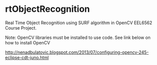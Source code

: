 rtObjectRecognition
===================

Real Time Object Recognition using SURF algorithm in OpenCV EEL6562 Course Project.

Note: OpenCV libraries must be installed to use code. See link below on how to install OpenCV

http://nenadbulatovic.blogspot.com/2013/07/configuring-opencv-245-eclipse-cdt-juno.html
